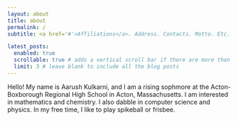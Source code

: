 ```yaml
---
layout: about
title: about
permalink: /
subtitle: <a href='#'>Affiliations</a>. Address. Contacts. Motto. Etc.

latest_posts:
  enabled: true
  scrollable: true # adds a vertical scroll bar if there are more than 3 new posts items
  limit: 3 # leave blank to include all the blog posts
---
```


Hello! My name is Aarush Kulkarni, and I am a rising sophmore at the Acton-Boxborough Regional High School in Acton, Massachusetts. I am interested in mathematics and chemistry. I also dabble in computer science and physics. In my free time, I like to play spikeball or frisbee.
